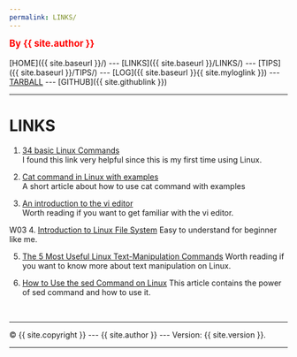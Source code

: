 ```yaml
---
permalink: LINKS/
---
```

<span style="color:red; font-weight:bold; font-size:larger;">By {{ site.author }}</span>
<br><br>
[HOME]({{ site.baseurl }}/) ---
[LINKS]({{ site.baseurl }}/LINKS/) ---
[TIPS]({{ site.baseurl }}/TIPS/) ---
[LOG]({{ site.baseurl }}{{ site.myloglink }}) ---
[TARBALL](SandBox/cbkadal.tar.xz) ---
[GITHUB]({{ site.githublink }})
<br>
<hr>

# LINKS
1. [34 basic Linux Commands](https://www.hostinger.com/tutorials/linux-commands)<br>
I found this link very helpful since this is my first time using Linux.

2. [Cat command in Linux with examples](https://www.geeksforgeeks.org/cat-command-in-linux-with-examples/)<br>
A short article about how to use cat command with examples

3. [An introduction to the vi editor](https://www.redhat.com/sysadmin/introduction-vi-editor)<br>
Worth reading if you want to get familiar with the vi editor.

W03
4. [Introduction to Linux File System](https://www.partitionwizard.com/partitionmagic/linux-file-system.html)
Easy to understand for beginner like me.

5. [The 5 Most Useful Linux Text-Manipulation Commands](https://www.makeuseof.com/best-linux-text-manipulation-commands/)
Worth reading if you want to know more about text manipulation on Linux.

6. [How to Use the sed Command on Linux](https://www.howtogeek.com/666395/how-to-use-the-sed-command-on-linux/)
This article contains the power of sed command and how to use it.


<br>
<hr>
&copy; {{ site.copyright }} --- {{ site.author }} --- Version: {{ site.version }}.
<hr>
<br>
